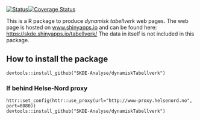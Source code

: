 [![Status](https://travis-ci.org/SKDE-Analyse/dynamiskTabellverk.svg?branch=master)](https://travis-ci.org/SKDE-Analyse/dynamiskTabellverk/builds)[![Coverage Status](https://img.shields.io/codecov/c/github/SKDE-Analyse/dynamiskTabellverk/master.svg)](https://codecov.io/github/SKDE-Analyse/dynamiskTabellverk?branch=master)

This is a R package to produce *dynamisk tabellverk* web pages. 
The web page is hosted on www.shinyapps.io and can be found here: https://skde.shinyapps.io/tabellverk/ 
The data in itself is not included in this package.


## How to install the package

```
devtools::install_github("SKDE-Analyse/dynamiskTabellverk")
```

### If behind Helse-Nord proxy

```
httr::set_config(httr::use_proxy(url="http://www-proxy.helsenord.no", port=8080))
devtools::install_github("SKDE-Analyse/dynamiskTabellverk")
```


